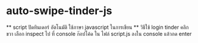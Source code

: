 # auto-swipe-tinder-js

** script ปัดทินเดอร์ อัตโนมัติ ใช้ภาษา javascript ในการเขียน **
วิธีใช้ login tinder คลิกขวา เลือก inspect ไป ที่ console ก๊อปโค้ด ใน ไฟล์ script.js ลงใน console แล้วกด enter
